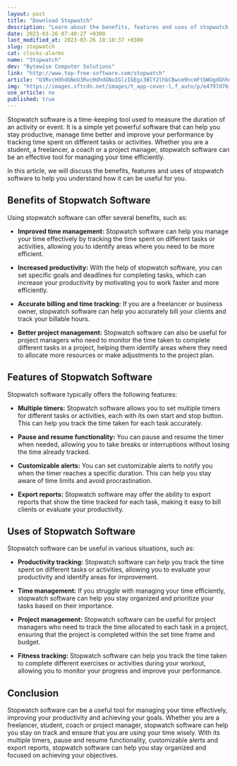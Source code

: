 ```yaml
---
layout: post
title: "Download Stopwatch"
description: "Learn about the benefits, features and uses of stopwatch software that can help you stay productive, manage time better and improve your performance."
date: 2023-03-26 07:40:27 +0300
last_modified_at: 2023-03-26 18:10:37 +0300
slug: stopwatch
cat: clocks-alarms
name: "Stopwatch"
dev: "Bytewise Computer Solutions"
link: "http://www.top-free-software.com/stopwatch"
article: "U3RvcHdhdGNoU3RvcHdhdGNoIGlzIGEgc3BlY2lhbCBwcm9ncmFtbWUgdGhhdCBjYW4gYmUgdXNlZCB0byBtb25pdG9yIHRoZSBhbW91bnQgb2YgdGltZSB0aGF0IGhhcyBwYXNzZWQuIFVzZXJzIHNpbXBseSBuZWVkIHRvIHByZXNzIHRoZSBzdGFydCBidXR0b24gdG8gZ2V0IHRoZSB0aW1lciB0aWNraW5nIGFuZCBzdG9wIGl0IHdoZW4gdGhleSB3aXNoLiBIb3dldmVyIHRoZSBhZGRpdGlvbiBvZiBhbiBhbGVydCBzb3VuZCB3b3VsZCBicm9hZGVuIHRoZSBzY29wZSBvZiB0aGUgc29mdHdhcmUgYW5kIGhlbHAgcGVvcGxlIHdobyBzdGVwIGF3YXkgZnJvbSB0aGVpciBtYWNoaW5lLg=="
img: "https://images.sftcdn.net/images/t_app-cover-l,f_auto/p/e4797d76-96d9-11e6-b952-00163ed833e7/1212176155/stopwatch-screenshot.png"
use_article: no
published: true
---
```



Stopwatch software is a time-keeping tool used to measure the duration of an activity or event. It is a simple yet powerful software that can help you stay productive, manage time better and improve your performance by tracking time spent on different tasks or activities. Whether you are a student, a freelancer, a coach or a project manager, stopwatch software can be an effective tool for managing your time efficiently.

In this article, we will discuss the benefits, features and uses of stopwatch software to help you understand how it can be useful for you.

## Benefits of Stopwatch Software

Using stopwatch software can offer several benefits, such as:

- **Improved time management:** Stopwatch software can help you manage your time effectively by tracking the time spent on different tasks or activities, allowing you to identify areas where you need to be more efficient.

- **Increased productivity:** With the help of stopwatch software, you can set specific goals and deadlines for completing tasks, which can increase your productivity by motivating you to work faster and more efficiently.

- **Accurate billing and time tracking:** If you are a freelancer or business owner, stopwatch software can help you accurately bill your clients and track your billable hours. 

- **Better project management:** Stopwatch software can also be useful for project managers who need to monitor the time taken to complete different tasks in a project, helping them identify areas where they need to allocate more resources or make adjustments to the project plan.

## Features of Stopwatch Software

Stopwatch software typically offers the following features:

- **Multiple timers:** Stopwatch software allows you to set multiple timers for different tasks or activities, each with its own start and stop button. This can help you track the time taken for each task accurately.

- **Pause and resume functionality:** You can pause and resume the timer when needed, allowing you to take breaks or interruptions without losing the time already tracked.

- **Customizable alerts:** You can set customizable alerts to notify you when the timer reaches a specific duration. This can help you stay aware of time limits and avoid procrastination.

- **Export reports:** Stopwatch software may offer the ability to export reports that show the time tracked for each task, making it easy to bill clients or evaluate your productivity.

## Uses of Stopwatch Software

Stopwatch software can be useful in various situations, such as:

- **Productivity tracking:** Stopwatch software can help you track the time spent on different tasks or activities, allowing you to evaluate your productivity and identify areas for improvement.

- **Time management:** If you struggle with managing your time efficiently, stopwatch software can help you stay organized and prioritize your tasks based on their importance.

- **Project management:** Stopwatch software can be useful for project managers who need to track the time allocated to each task in a project, ensuring that the project is completed within the set time frame and budget.

- **Fitness tracking:** Stopwatch software can help you track the time taken to complete different exercises or activities during your workout, allowing you to monitor your progress and improve your performance.

## Conclusion

Stopwatch software can be a useful tool for managing your time effectively, improving your productivity and achieving your goals. Whether you are a freelancer, student, coach or project manager, stopwatch software can help you stay on track and ensure that you are using your time wisely. With its multiple timers, pause and resume functionality, customizable alerts and export reports, stopwatch software can help you stay organized and focused on achieving your objectives.